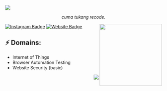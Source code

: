 <!-- ![Header image](https://i.ibb.co/HY3CNCb/image.png) -->
<img align='center' src='https://i.ibb.co/tC68trQ/Purple-and-Orange-Clean-and-Bold-Vaccine-Information-General-Health-Banner-1.png'>
<!-- You can create your own header images using Canva, it has a lot of templates. If you do, use the following link https://www.canva.com/join/celeriac-tread-jellyfish -->
<p align='center'><i>cuma tukang recode.</i></p>

<img align='right' src='https://i.pinimg.com/originals/e5/93/ab/e593ab0589d5f1b389e4dfbcce2bce20.gif' width='200"'>

[![Instagram Badge](https://img.shields.io/badge/-zeldin.me-e4405f?style=flat-square&logo=Instagram&logoColor=white&link=https://www.instagram.com/zeldin.me/)](https://www.instagram.com/roshanjayraj/)
[![Website Badge](https://img.shields.io/badge/-ijel.me-e34f26?style=flat-square&logo=HTML5&logoColor=white&link=https://ijel.me/)](https://ijel.me/)
## ⚡ Domains:
- Internet of Things
- Browser Automation Testing
- Website Security (basic)
<img align='right' src='https://github-readme-stats.vercel.app/api/top-langs/?username=zelsaddr&layout=compact&theme=tokyonight'>
